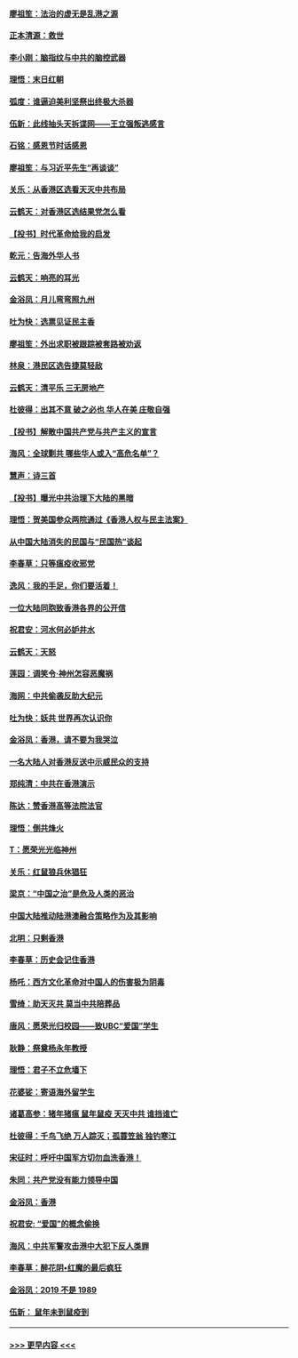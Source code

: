 #### [廖祖笙：法治的虚无是乱港之源](../pages/nsc993/n11690605.md?t=11301301) 
#### [正本清源：救世](../pages/nsc993/n11689134.md?t=11301301) 
#### [李小刚：脑指纹与中共的脑控武器](../pages/nsc993/n11688900.md?t=11301301) 
#### [理悟：末日红朝](../pages/nsc993/n11688829.md?t=11301301) 
#### [弧度：谁逼迫美利坚祭出终极大杀器](../pages/nsc993/n11688735.md?t=11301301) 
#### [伍新：此线抽头天拆谍网——王立强叛逃感言](../pages/nsc993/n11687981.md?t=11301301) 
#### [石铭：感恩节时话感恩](../pages/nsc993/n11687568.md?t=11301301) 
#### [廖祖笙：与习近平先生“再谈谈”](../pages/nsc993/n11687005.md?t=11301301) 
#### [关乐：从香港区选看天灭中共布局](../pages/nsc993/n11686647.md?t=11301301) 
#### [云鹤天：对香港区选结果党怎么看](../pages/nsc993/n11686216.md?t=11301301) 
#### [【投书】时代革命给我的启发](../pages/nsc993/n11684287.md?t=11301301) 
#### [乾元：告海外华人书](../pages/nsc993/n11684044.md?t=11301301) 
#### [云鹤天：响亮的耳光](../pages/nsc993/n11684254.md?t=11301301) 
#### [金浴凤：月儿弯弯照九州](../pages/nsc993/n11684231.md?t=11301301) 
#### [吐为快：选票见证民主香](../pages/nsc993/n11684206.md?t=11301301) 
#### [廖祖笙：外出求职被跟踪被套路被劝返](../pages/nsc993/n11683874.md?t=11301301) 
#### [林泉：港民区选告捷莫轻敌](../pages/nsc993/n11683930.md?t=11301301) 
#### [云鹤天：清平乐 三无房地产](../pages/nsc993/n11681521.md?t=11301301) 
#### [杜彼得：出其不意 破之必也 华人在美 庄敬自强](../pages/nsc993/n11679554.md?t=11301301) 
#### [【投书】解散中国共产党与共产主义的宣言](../pages/nsc993/n11679177.md?t=11301301) 
#### [海风：全球剿共 哪些华人或入“高危名单”？](../pages/nsc993/n11678617.md?t=11301301) 
#### [慧声：诗三首](../pages/nsc993/n11678848.md?t=11301301) 
#### [【投书】曝光中共治理下大陆的黑暗](../pages/nsc993/n11678674.md?t=11301301) 
#### [理悟：贺美国参众两院通过《香港人权与民主法案》](../pages/nsc993/n11678104.md?t=11301301) 
#### [从中国大陆消失的民国与“民国热”谈起](../pages/nsc993/n11678075.md?t=11301301) 
#### [李春草：只等瘟疫收邪党](../pages/nsc993/n11677308.md?t=11301301) 
#### [逸风：我的手足，你们要活着！](../pages/nsc993/n11676352.md?t=11301301) 
#### [一位大陆同胞致香港各界的公开信](../pages/nsc993/n11675761.md?t=11301301) 
#### [祝君安：河水何必妒井水](../pages/nsc993/n11675746.md?t=11301301) 
#### [云鹤天：天怒](../pages/nsc993/n11675718.md?t=11301301) 
#### [莲园：调笑令‧神州怎容恶魔祸](../pages/nsc993/n11675648.md?t=11301301) 
#### [海网：中共偷袭反助大纪元](../pages/nsc993/n11673515.md?t=11301301) 
#### [吐为快：妖共 世界再次认识你](../pages/nsc993/n11673506.md?t=11301301) 
#### [金浴凤：香港，请不要为我哭泣](../pages/nsc993/n11673248.md?t=11301301) 
#### [一名大陆人对香港反送中示威民众的支持](../pages/nsc993/n11672615.md?t=11301301) 
#### [郑纯清：中共在香港演示](../pages/nsc993/n11670539.md?t=11301301) 
#### [陈达：赞香港高等法院法官](../pages/nsc993/n11669542.md?t=11301301) 
#### [理悟：倒共烽火](../pages/nsc993/n11668844.md?t=11301301) 
#### [T：愿荣光光临神州](../pages/nsc993/n11668421.md?t=11301301) 
#### [关乐：红鼠狼兵休猖狂](../pages/nsc993/n11668378.md?t=11301301) 
#### [梁京：“中国之治”是危及人类的恶治](../pages/nsc993/n11668328.md?t=11301301) 
#### [中国大陆推动陆港澳融合策略作为及其影响](../pages/nsc993/n11668157.md?t=11301301) 
#### [北明：只剩香港](../pages/nsc993/n11668002.md?t=11301301) 
#### [李春草：历史会记住香港](../pages/nsc993/n11667927.md?t=11301301) 
#### [杨吒：西方文化革命对中国人的伤害极为阴毒](../pages/nsc993/n11664521.md?t=11301301) 
#### [雪绮：助天灭共 莫当中共陪葬品](../pages/nsc993/n11662650.md?t=11301301) 
#### [唐风：愿荣光归校园——致UBC“爱国”学生](../pages/nsc993/n11662194.md?t=11301301) 
#### [耿静：祭奠杨永年教授](../pages/nsc993/n11662514.md?t=11301301) 
#### [理悟：君子不立危墙下](../pages/nsc993/n11662172.md?t=11301301) 
#### [花婆娑：寄语海外留学生](../pages/nsc993/n11662121.md?t=11301301) 
#### [诸葛高参：猪年猪瘟 鼠年鼠疫 天灭中共 谁挡谁亡](../pages/nsc993/n11661980.md?t=11301301) 
#### [杜彼得：千鸟飞绝 万人踪灭；孤蓑笠翁 独钓寒江](../pages/nsc993/n11661170.md?t=11301301) 
#### [宋征时：呼吁中国军方切勿血洗香港！](../pages/nsc993/n11415318.md?t=11301301) 
#### [朱同：共产党没有能力领导中国](../pages/nsc993/n11660421.md?t=11301301) 
#### [金浴凤：香港](../pages/nsc993/n11660419.md?t=11301301) 
#### [祝君安: “爱国”的概念偷换](../pages/nsc993/n11659706.md?t=11301301) 
#### [海风：中共军警攻击港中大犯下反人类罪](../pages/nsc993/n11659632.md?t=11301301) 
#### [李春草：醉花阴•红魔的最后疯狂](../pages/nsc993/n11659287.md?t=11301301) 
#### [金浴凤：2019 不是 1989](../pages/nsc993/n11657663.md?t=11301301) 
#### [伍新： 鼠年未到鼠疫到](../pages/nsc993/n11655098.md?t=11301301) 

----
#### [ >>> 更早内容 <<< ](../indexes/nsc993-earlier.md)

